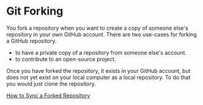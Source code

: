 # Git Forking

You fork a repository when you want to create a copy of someone else's repository in your own GitHub account. There are two use-cases for forking a GitHub repository.

* to have a private copy of a repository from someone else's account.
* to contribute to an open-source project.
  
Once you have forked the repository, it exists in your GitHub account, but does not yet exist on your local computer as a local repository. To do that you would just clone the repository.

[How to Sync a Forked Repository](https://levelup.gitconnected.com/how-to-sync-forked-repositories-using-git-or-github-2933e497fa16)
